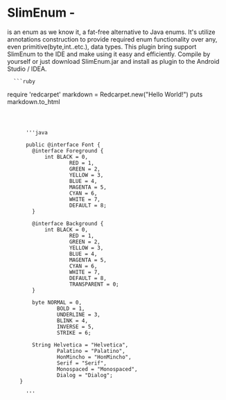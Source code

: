 # SlimEnum - 
is an enum as we know it, a fat-free alternative to Java enums. It's utilize annotations construction to provide required enum
      functionality over any, even primitive(byte,int..etc.), data types. This plugin bring support SlimEnum to the IDE and
      make using it easy and efficiently. Compile by yourself or just download SlimEnum.jar and install as plugin to the Android Studio / IDEA.
      
      
      ```ruby
require 'redcarpet'
markdown = Redcarpet.new("Hello World!")
puts markdown.to_html
```
      
      
      
      '''java
      
      public @interface Font {
		@interface Foreground {
			int BLACK = 0,
					RED = 1,
					GREEN = 2,
					YELLOW = 3,
					BLUE = 4,
					MAGENTA = 5,
					CYAN = 6,
					WHITE = 7,
					DEFAULT = 8;
		}
		
		@interface Background {
			int BLACK = 0,
					RED = 1,
					GREEN = 2,
					YELLOW = 3,
					BLUE = 4,
					MAGENTA = 5,
					CYAN = 6,
					WHITE = 7,
					DEFAULT = 8,
					TRANSPARENT = 0;
		}
		
		byte NORMAL = 0,
				BOLD = 1,
				UNDERLINE = 3,
				BLINK = 4,
				INVERSE = 5,
				STRIKE = 6;
		
		String Helvetica = "Helvetica",
				Palatino = "Palatino",
				HonMincho = "HonMincho",
				Serif = "Serif",
				Monospaced = "Monospaced",
				Dialog = "Dialog";
	}
      
      '''
